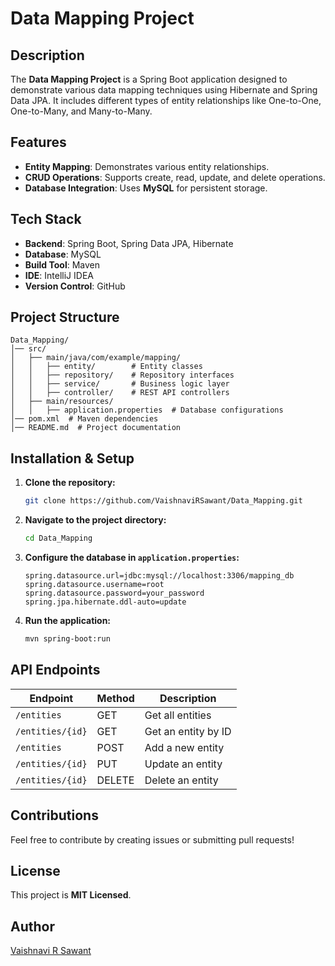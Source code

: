 # Data Mapping Project

## Description
The **Data Mapping Project** is a Spring Boot application designed to demonstrate various data mapping techniques using Hibernate and Spring Data JPA. It includes different types of entity relationships like One-to-One, One-to-Many, and Many-to-Many.

## Features
- **Entity Mapping**: Demonstrates various entity relationships.
- **CRUD Operations**: Supports create, read, update, and delete operations.
- **Database Integration**: Uses **MySQL** for persistent storage.

## Tech Stack
- **Backend**: Spring Boot, Spring Data JPA, Hibernate
- **Database**: MySQL
- **Build Tool**: Maven
- **IDE**: IntelliJ IDEA
- **Version Control**: GitHub

## Project Structure
```
Data_Mapping/
│── src/
│   ├── main/java/com/example/mapping/
│   │   ├── entity/        # Entity classes
│   │   ├── repository/    # Repository interfaces
│   │   ├── service/       # Business logic layer
│   │   ├── controller/    # REST API controllers
│   ├── main/resources/
│   │   ├── application.properties  # Database configurations
│── pom.xml  # Maven dependencies
│── README.md  # Project documentation
```

## Installation & Setup
1. **Clone the repository:**
   ```sh
   git clone https://github.com/VaishnaviRSawant/Data_Mapping.git
   ```
2. **Navigate to the project directory:**
   ```sh
   cd Data_Mapping
   ```
3. **Configure the database in `application.properties`:**
   ```properties
   spring.datasource.url=jdbc:mysql://localhost:3306/mapping_db
   spring.datasource.username=root
   spring.datasource.password=your_password
   spring.jpa.hibernate.ddl-auto=update
   ```
4. **Run the application:**
   ```sh
   mvn spring-boot:run
   ```

## API Endpoints
| Endpoint | Method | Description |
|----------|--------|-------------|
| `/entities` | GET | Get all entities |
| `/entities/{id}` | GET | Get an entity by ID |
| `/entities` | POST | Add a new entity |
| `/entities/{id}` | PUT | Update an entity |
| `/entities/{id}` | DELETE | Delete an entity |

## Contributions
Feel free to contribute by creating issues or submitting pull requests!

## License
This project is **MIT Licensed**.

## Author
[Vaishnavi R Sawant](https://github.com/VaishnaviRSawant)

